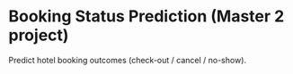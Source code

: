 # Booking Status Prediction (Master 2 project)
Predict hotel booking outcomes (check-out / cancel / no-show).
